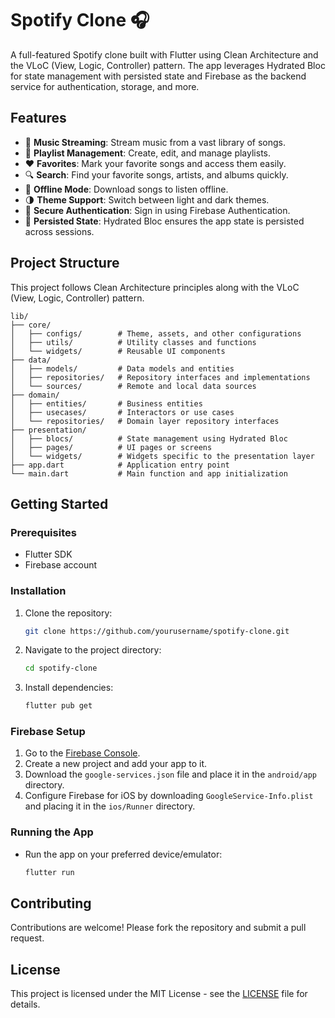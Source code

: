 
# Spotify Clone 🎧

A full-featured Spotify clone built with Flutter using Clean Architecture and the VLoC (View, Logic, Controller) pattern. The app leverages Hydrated Bloc for state management with persisted state and Firebase as the backend service for authentication, storage, and more.


## Features

- 🎵 **Music Streaming**: Stream music from a vast library of songs.
- 📂 **Playlist Management**: Create, edit, and manage playlists.
- ❤️ **Favorites**: Mark your favorite songs and access them easily.
- 🔍 **Search**: Find your favorite songs, artists, and albums quickly.
- 🔄 **Offline Mode**: Download songs to listen offline.
- 🌗 **Theme Support**: Switch between light and dark themes.
- 🔐 **Secure Authentication**: Sign in using Firebase Authentication.
- 💾 **Persisted State**: Hydrated Bloc ensures the app state is persisted across sessions.

## Project Structure

This project follows Clean Architecture principles along with the VLoC (View, Logic, Controller) pattern.

```
lib/
├── core/
│   ├── configs/        # Theme, assets, and other configurations
│   ├── utils/          # Utility classes and functions
│   └── widgets/        # Reusable UI components
├── data/
│   ├── models/         # Data models and entities
│   ├── repositories/   # Repository interfaces and implementations
│   └── sources/        # Remote and local data sources
├── domain/
│   ├── entities/       # Business entities
│   ├── usecases/       # Interactors or use cases
│   └── repositories/   # Domain layer repository interfaces
├── presentation/
│   ├── blocs/          # State management using Hydrated Bloc
│   ├── pages/          # UI pages or screens
│   └── widgets/        # Widgets specific to the presentation layer
├── app.dart            # Application entry point
└── main.dart           # Main function and app initialization
```

## Getting Started

### Prerequisites

- Flutter SDK
- Firebase account

### Installation

1. Clone the repository:
   ```bash
   git clone https://github.com/yourusername/spotify-clone.git
   ```
2. Navigate to the project directory:
   ```bash
   cd spotify-clone
   ```
3. Install dependencies:
   ```bash
   flutter pub get
   ```

### Firebase Setup

1. Go to the [Firebase Console](https://console.firebase.google.com/).
2. Create a new project and add your app to it.
3. Download the `google-services.json` file and place it in the `android/app` directory.
4. Configure Firebase for iOS by downloading `GoogleService-Info.plist` and placing it in the `ios/Runner` directory.

### Running the App

- Run the app on your preferred device/emulator:
  ```bash
  flutter run
  ```

## Contributing

Contributions are welcome! Please fork the repository and submit a pull request.

## License

This project is licensed under the MIT License - see the [LICENSE](LICENSE) file for details.